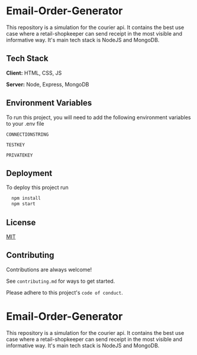 
# Email-Order-Generator

This repository is a simulation for the courier api. It contains the best use case where a retail-shopkeeper can send receipt in the most visible and informative way. It's main tech stack is NodeJS and MongoDB. 




## Tech Stack

**Client:** HTML, CSS, JS

**Server:** Node, Express, MongoDB


## Environment Variables

To run this project, you will need to add the following environment variables to your .env file

`CONNECTIONSTRING`

`TESTKEY`

`PRIVATEKEY`


## Deployment

To deploy this project run

```bash
  npm install
  npm start
```






## License

[MIT](https://choosealicense.com/licenses/mit/)


## Contributing

Contributions are always welcome!

See `contributing.md` for ways to get started.

Please adhere to this project's `code of conduct`.


# Email-Order-Generator

This repository is a simulation for the courier api. It contains the best use case where a retail-shopkeeper can send receipt in the most visible and informative way. It's main tech stack is NodeJS and MongoDB. 



